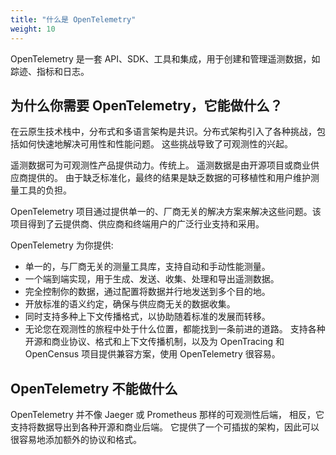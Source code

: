 ```yaml
---
title: "什么是 OpenTelemetry"
weight: 10
---
```

OpenTelemetry 是一套 API、SDK、工具和集成，用于创建和管理遥测数据，如踪迹、指标和日志。

## 为什么你需要 OpenTelemetry，它能做什么？

在云原生技术栈中，分布式和多语言架构是共识。分布式架构引入了各种挑战，包括如何快速地解决可用性和性能问题。
这些挑战导致了可观测性的兴起。

遥测数据可为可观测性产品提供动力。传统上。 遥测数据是由开源项目或商业供应商提供的。
由于缺乏标准化，最终的结果是缺乏数据的可移植性和用户维护测量工具的负担。

OpenTelemetry 项目通过提供单一的、厂商无关的解决方案来解决这些问题。该项目得到了云提供商、供应商和终端用户的广泛行业支持和采用。

OpenTelemetry 为你提供:

- 单一的，与厂商无关的测量工具库，支持自动和手动性能测量。
- 一个端到端实现，用于生成、发送、收集、处理和导出遥测数据。
- 完全控制你的数据，通过配置将数据并行地发送到多个目的地。
- 开放标准的语义约定，确保与供应商无关的数据收集。
- 同时支持多种上下文传播格式，以协助随着标准的发展而转移。
- 无论您在观测性的旅程中处于什么位置，都能找到一条前进的道路。
  支持各种开源和商业协议、格式和上下文传播机制，以及为 OpenTracing 和 OpenCensus 项目提供兼容方案，使用 OpenTelemetry 很容易。

## OpenTelemetry 不能做什么 

OpenTelemetry 并不像 Jaeger 或 Prometheus 那样的可观测性后端，
相反，它支持将数据导出到各种开源和商业后端。
它提供了一个可插拔的架构，因此可以很容易地添加额外的协议和格式。
